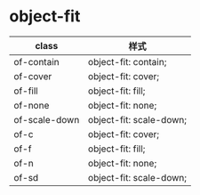 # object-fit

|class				|样式										|
|--						|--											|
|of-contain		|object-fit: contain;		|
|of-cover			|object-fit: cover;			|
|of-fill			|object-fit: fill;			|
|of-none			|object-fit: none;			|
|of-scale-down|object-fit: scale-down;|
|of-c					|object-fit: cover;			|
|of-f					|object-fit: fill;			|
|of-n					|object-fit: none;			|
|of-sd				|object-fit: scale-down;|